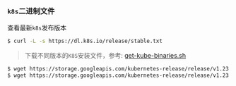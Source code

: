 

### `k8s`二进制文件

查看最新`k8s`发布版本

```bash
$ curl -L -s https://dl.k8s.io/release/stable.txt
```

> 下载不同版本的`K8S`安装文件，参考: [get-kube-binaries.sh](https://github.com/kubernetes/kubernetes/blob/master/cluster/get-kube-binaries.sh)

```bash
$ wget https://storage.googleapis.com/kubernetes-release/release/v1.23.3/kubernetes-server-linux-amd64.tar.gz
$ wget https://storage.googleapis.com/kubernetes-release/release/v1.23.3/kubernetes-server-linux-arm64.tar.gz
```